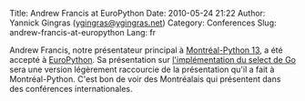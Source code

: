 Title: Andrew Francis at EuroPython
Date: 2010-05-24 21:22
Author: Yannick Gingras (ygingras@ygingras.net)
Category: Conferences
Slug: andrew-francis-at-europython
Lang: fr

Andrew Francis, notre présentateur principal à [Montréal-Python 13][], a
été accepté à [EuroPython][]. Sa présentation sur [l'implémentation du
select de Go][] sera une version légèrement raccourcie de la
présentation qu'il a fait à Montréal-Python. C'est bon de voir des
Montréalais qui présentent dans des conférences internationales.

  [Montréal-Python 13]: http://www.montrealpython.org/2010/03/montreal-python-13-on-2010-04-26/
  [EuroPython]: http://www.europython.eu/
  [l'implémentation du select de Go]: http://www.europython.eu/talks/talk_abstracts/#talk102
